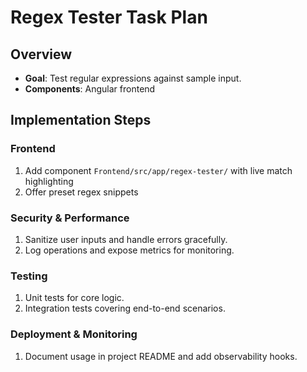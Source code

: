 # Regex Tester Task Plan
## Overview
- **Goal**: Test regular expressions against sample input.
- **Components**: Angular frontend

## Implementation Steps
### Frontend
1. Add component `Frontend/src/app/regex-tester/` with live match highlighting
1. Offer preset regex snippets

### Security & Performance
1. Sanitize user inputs and handle errors gracefully.
2. Log operations and expose metrics for monitoring.

### Testing
1. Unit tests for core logic.
2. Integration tests covering end-to-end scenarios.

### Deployment & Monitoring
1. Document usage in project README and add observability hooks.
